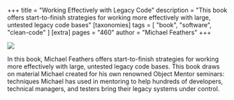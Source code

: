 +++
title = "Working Effectively with Legacy Code"
description = "This book offers start-to-finish strategies for working more effectively with large, untested legacy code bases"
[taxonomies]
tags = [ "book", "software", "clean-code" ]
[extra]
pages = "460"
author = "Michael Feathers"
+++

<a target="_blank"  href="https://www.amazon.de/gp/product/0131177052/ref=as_li_tl?ie=UTF8&camp=1638&creative=6742&creativeASIN=0131177052&linkCode=as2&tag=chemaclass-21&linkId=72b6c57a2b3e0d7f450b456b29191042">
    <img border="0" src="https://images-na.ssl-images-amazon.com/images/I/41Fh9iUog4L._SX376_BO1,204,203,200_.jpg" >
</a>

<!-- more -->

In this book, Michael Feathers offers start-to-finish strategies for working more effectively with large, untested
legacy code bases. This book draws on material Michael created for his own renowned Object Mentor seminars: techniques
Michael has used in mentoring to help hundreds of developers, technical managers, and testers bring their legacy systems
under control.

